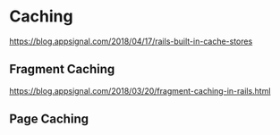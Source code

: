 # Caching
https://blog.appsignal.com/2018/04/17/rails-built-in-cache-stores

## Fragment Caching
https://blog.appsignal.com/2018/03/20/fragment-caching-in-rails.html

## Page Caching
